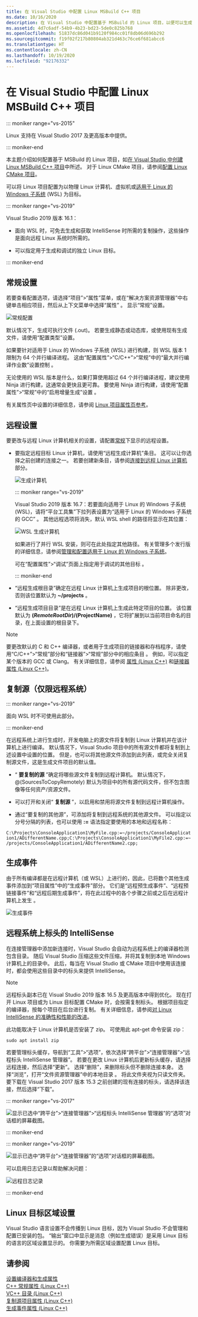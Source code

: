 ```yaml
---
title: 在 Visual Studio 中配置 Linux MSBuild C++ 项目
ms.date: 10/16/2020
description: 在 Visual Studio 中配置基于 MSBuild 的 Linux 项目，以便可以生成它。
ms.assetid: 4d7c6adf-54b9-4b23-bd23-5de0c825b768
ms.openlocfilehash: 51837dc86d041b9120f984cc01f8db06d696b292
ms.sourcegitcommit: f19f02f217b80804ab321d463c76ce6f681abcc6
ms.translationtype: HT
ms.contentlocale: zh-CN
ms.lasthandoff: 10/19/2020
ms.locfileid: "92176332"
---
```

# <a name="configure-a-linux-msbuild-c-project-in-visual-studio"></a>在 Visual Studio 中配置 Linux MSBuild C++ 项目

::: moniker range="vs-2015"

Linux 支持在 Visual Studio 2017 及更高版本中提供。

::: moniker-end

本主题介绍如何配置基于 MSBuild 的 Linux 项目，如[在 Visual Studio 中创建 Linux MSBuild C++ 项目](create-a-new-linux-project.md)中所述。 对于 Linux CMake 项目，请参阅[配置 Linux CMake 项目](cmake-linux-project.md)。

可以将 Linux 项目配置为以物理 Linux 计算机、虚拟机或[适用于 Linux 的 Windows 子系统](/windows/wsl/about) (WSL) 为目标。

::: moniker range="vs-2019"

Visual Studio 2019 版本 16.1：

- 面向 WSL 时，可免去生成和获取 IntelliSense 时所需的复制操作，这些操作是面向远程 Linux 系统时所需的。

- 可以指定用于生成和调试的独立 Linux 目标。

::: moniker-end

## <a name="general-settings"></a>常规设置

若要查看配置选项，请选择“项目”>“属性”菜单，或在“解决方案资源管理器”中右键单击相应项目，然后从上下文菜单中选择“属性”  。 显示“常规”设置。

![常规配置](media/settings_general.png)

默认情况下，生成可执行文件 (.out)。 若要生成静态或动态库，或使用现有生成文件，请使用“配置类型”设置。

如果要针对适用于 Linux 的 Windows 子系统 (WSL) 进行构建，则 WSL 版本 1 限制为 64 个并行编译进程。 这由“配置属性”>“C/C++”>“常规”中的“最大并行编译作业数”设置控制 。

无论使用的 WSL 版本是什么，如果打算使用超过 64 个并行编译进程，建议使用 Ninja 进行构建，这通常会更快且更可靠。 要使用 Ninja 进行构建，请使用“配置属性”>“常规”中的“启用增量生成”设置 。

有关属性页中设置的详细信息，请参阅 [Linux 项目属性页参考](prop-pages-linux.md)。

## <a name="remote-settings"></a>远程设置

要更改与远程 Linux 计算机相关的设置，请配置[常规](prop-pages/general-linux.md)下显示的远程设置。

- 要指定远程目标 Linux 计算机，请使用“远程生成计算机”条目。 这可以让你选择之前创建的连接之一。 若要创建新条目，请参阅[连接到远程 Linux 计算机](connect-to-your-remote-linux-computer.md)部分。

   ![生成计算机](media/remote-build-machine-vs2019.png)

   ::: moniker range="vs-2019"

   Visual Studio 2019 版本 16.7：若要面向适用于 Linux 的 Windows 子系统 (WSL)，请将“平台工具集”下拉列表设置为“适用于 Linux 的 Windows 子系统的 GCC” 。 其他远程选项将消失，默认 WSL shell 的路径将显示在其位置：

   ![WSL 生成计算机](media/wsl-remote-vs2019.png)

   如果进行了并行 WSL 安装，则可在此处指定其他路径。 有关管理多个发行版的详细信息，请参阅[管理和配置适用于 Linux 的 Windows 子系统](/windows/wsl/wsl-config#set-a-default-distribution)。

   可在“配置属性”>“调试”页面上指定用于调试的其他目标 。

   ::: moniker-end

- “远程生成根目录”确定在远程 Linux 计算机上生成项目的根位置。 除非更改，否则该位置默认为 **~/projects** 。

- “远程生成项目目录”是在远程 Linux 计算机上生成此特定项目的位置。 该位置默认为 **$(RemoteRootDir)/$(ProjectName)** ，它将扩展到以当前项目命名的目录，在上面设置的根目录下。

> [!NOTE]
> 要更改默认的 C 和 C++ 编译器，或者用于生成项目的链接器和存档程序，请使用“C/C++”>“常规”部分和“链接器”>“常规”部分中的相应条目 。 例如，可以指定某个版本的 GCC 或 Clang。 有关详细信息，请参阅 [ 属性 (Linux C++)](prop-pages/c-cpp-linux.md) 和[链接器属性 (Linux C++)](prop-pages/linker-linux.md)。

## <a name="copy-sources-remote-systems-only"></a>复制源（仅限远程系统）

::: moniker range="vs-2019"

面向 WSL 时不可使用此部分。

::: moniker-end

在远程系统上进行生成时，开发电脑上的源文件将复制到 Linux 计算机并在该计算机上进行编译。 默认情况下，Visual Studio 项目中的所有源文件都将复制到上述设置中设置的位置。 但是，也可以将其他源文件添加到此列表，或完全关闭复制源文件，这是生成文件项目的默认值。

- “ **要复制的源** ”确定将哪些源文件复制到远程计算机。 默认情况下，\@(SourcesToCopyRemotely) 默认为项目中的所有源代码文件，但不包含图像等任何资产/资源文件。

- 可以打开和关闭“ **复制源** ”，以启用和禁用将源文件复制到远程计算机操作。

- 通过“要复制的其他源”，可添加将复制到远程系统的其他源文件。 可以指定以分号分隔的列表，也可以使用 **:=** 语法指定要使用的本地和远程名称：

`C:\Projects\ConsoleApplication1\MyFile.cpp:=~/projects/ConsoleApplication1/ADifferentName.cpp;C:\Projects\ConsoleApplication1\MyFile2.cpp:=~/projects/ConsoleApplication1/ADifferentName2.cpp;`

## <a name="build-events"></a>生成事件

由于所有编译都是在远程计算机（或 WSL）上进行的，因此，已将数个其他生成事件添加到“项目属性”中的“生成事件”部分。 它们是“远程预生成事件”、“远程预链接事件”和“远程后期生成事件”，将在此过程中的各个步骤之前或之后在远程计算机上发生  。

![生成事件](media/settings_buildevents.png)

## <a name="intellisense-for-headers-on-remote-systems"></a><a name="remote_intellisense"></a> 远程系统上标头的 IntelliSense

在连接管理器中添加新连接时，Visual Studio 会自动为远程系统上的编译器检测包含目录。 随后 Visual Studio 压缩这些文件压缩，并将其复制到本地 Windows 计算机上的目录中。 此后，每当在 Visual Studio 或 CMake 项目中使用该连接时，都会使用这些目录中的标头来提供 IntelliSense。

> [!NOTE]
> 远程标头副本已在 Visual Studio 2019 版本 16.5 及更高版本中得到优化。 现在打开 Linux 项目或为 Linux 目标配置 CMake 时，会按需复制标头。 根据项目指定的编译器，按每个项目在后台进行复制。 有关详细信息，请参阅[对 Linux IntelliSense 的准确性和性能的改进](https://devblogs.microsoft.com/cppblog/improvements-to-accuracy-and-performance-of-linux-intellisense/)。

此功能取决于 Linux 计算机是否安装了 zip。 可使用此 apt-get 命令安装 zip：

```cmd
sudo apt install zip
```

若要管理标头缓存，导航到“工具”>“选项”，依次选择“跨平台”>“连接管理器”>“远程标头 IntelliSense 管理器”。 若要在更改 Linux 计算机后更新标头缓存，请选择远程连接，然后选择“更新”。 选择“删除”，来删除标头但不删除连接本身。 选择“浏览”，打开“文件资源管理器”中的本地目录 。 将此文件夹视为只读文件夹。 要下载在 Visual Studio 2017 版本 15.3 之前创建的现有连接的标头，请选择该连接，然后选择“下载”。

::: moniker range="vs-2017"

![显示已选中“跨平台”>“连接管理器”>“远程标头 IntelliSense 管理器”的“选项”对话框的屏幕截图。](media/remote-header-intellisense.png)

::: moniker-end

::: moniker range="vs-2019"

![显示已选中“跨平台”>“连接管理器”的“选项”对话框的屏幕截图。](media/connection-manager-vs2019.png)

可以启用日志记录以帮助解决问题：

![远程日志记录](media/remote-logging-vs2019.png)

::: moniker-end

## <a name="linux-target-locale"></a><a name="locale"></a> Linux 目标区域设置

Visual Studio 语言设置不会传播到 Linux 目标，因为 Visual Studio 不会管理和配置已安装的包。 “输出”窗口中显示是消息（例如生成错误）是采用 Linux 目标的语言的区域设置显示的。 你需要为所需区域设置配置 Linux 目标。

## <a name="see-also"></a>请参阅

[设置编译器和生成属性](../build/working-with-project-properties.md)<br/>
[C++ 常规属性 (Linux C++)](prop-pages/general-linux.md)<br/>
[VC++ 目录 (Linux C++)](prop-pages/directories-linux.md)<br/>
[复制源项目属性 (Linux C++)](prop-pages/copy-sources-project.md)<br/>
[生成事件属性 (Linux C++)](prop-pages/build-events-linux.md)
